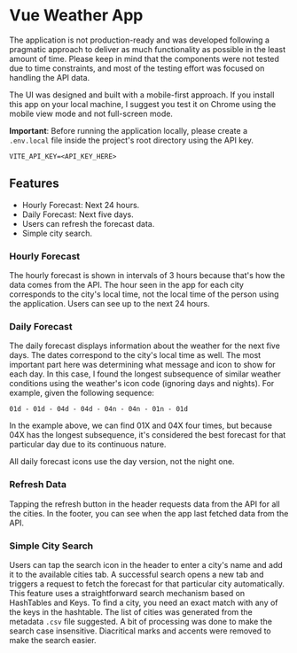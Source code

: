 # Vue Weather App

The application is not production-ready and was developed following a pragmatic approach to deliver as much functionality as possible in the least amount of time. Please keep in mind that the components were not tested due to time constraints, and most of the testing effort was focused on handling the API data.

The UI was designed and built with a mobile-first approach. If you install this app on your local machine, I suggest you test it on Chrome using the mobile view mode and not full-screen mode.

**Important**: Before running the application locally, please create a `.env.local` file inside the project's root directory using the API key.

```
VITE_API_KEY=<API_KEY_HERE>
```

## Features

* Hourly Forecast: Next 24 hours.
* Daily Forecast: Next five days.
* Users can refresh the forecast data.
* Simple city search.

### Hourly Forecast

 The hourly forecast is shown in intervals of 3 hours because that's how the data comes from the API. The hour seen in the app for each city corresponds to the city's local time, not the local time of the person using the application. Users can see up to the next 24 hours.

 ### Daily Forecast

 The daily forecast displays information about the weather for the next five days. The dates correspond to the city's local time as well. The most important part here was determining what message and icon to show for each day.
 In this case, I found the longest subsequence of similar weather conditions using the weather's icon code (ignoring days and nights). For example, given the following sequence:

```
01d - 01d - 04d - 04d - 04n - 04n - 01n - 01d
```

In the example above, we can find 01X and 04X four times, but because 04X has the longest subsequence, it's considered the best forecast for that particular day due to its continuous nature.

All daily forecast icons use the day version, not the night one.

### Refresh Data

Tapping the refresh button in the header requests data from the API for all the cities. In the footer, you can see when the app last fetched data from the API.

### Simple City Search

Users can tap the search icon in the header to enter a city's name and add it to the available cities tab. A successful search opens a new tab and triggers a request to fetch the forecast for that particular city automatically. This feature
uses a straightforward search mechanism based on HashTables and Keys. To find a city, you need an exact match with any of the keys in the hashtable. The list of cities was generated from the metadata `.csv` file suggested. A bit of
processing was done to make the search case insensitive. Diacritical marks and accents were removed to make the search easier.

